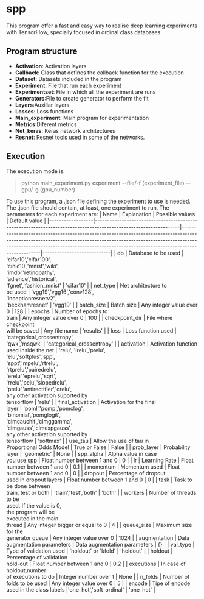 # spp

This program offer a fast and easy way to realise deep learning experiments with TensorFlow, specially focused in ordinal class databases.  

## Program structure

 - **Activation**: Activation layers
 - **Callback**: Class that defines the callback function for the execution
 - **Dataset**: Datasets included in the program
 - **Experiment**: File that run each experiment
 - **Experimentset**: File in which all the experiment are runs
 - **Generators**:File to create generator to perform the fit
 - **Layers**:Auxiliar layers
 - **Losses**: Loss functions
 - **Main_experiment**: Main program for experimentation
 - **Metrics**:Diferent metrics
 - **Net_keras**: Keras network architectures
 - **Resnet**: Resnet tools used in some of the networks.




## Execution
The execution mode is:

> python main_experiment.py experiment --file/-f (experiment_file)  --gpu/-g (gpu_number)

To use this program, a .json file defining the experiment to use is needed. The .json file should contain, at least, one experiment to run. The parameters for each experiment are:
| Name             | Explanation                                                                                                     | Possible values                                                                                                                                                                                                                                              | Default value              |
|------------------|-----------------------------------------------------------------------------------------------------------------|--------------------------------------------------------------------------------------------------------------------------------------------------------------------------------------------------------------------------------------------------------------|----------------------------|
| db               | Database to be used                                                                                             | 'cifar10','cifar100',<br>'cinic10','mnist','wiki',<br>'imdb','retinopathy',<br>'adience','historical',<br>'fgnet','fashion_mnist'                                                                                                                            | 'cifar10'                  |
| net_type         | Net architecture to<br>be used                                                                                  | 'vgg19','vgg16','conv128',<br>'inceptionresnetv2',<br>'beckhamresnet'                                                                                                                                                                                        | 'vgg19'                    |
| batch_size       | Batch size                                                                                                      | Any integer value over 0                                                                                                                                                                                                                                     | 128                        |
| epochs           | Number of epochs to <br>train                                                                                   | Any integer value over 0                                                                                                                                                                                                                                     | 100                        |
| checkpoint_dir   | File where checkpoint<br>will be saved                                                                          | Any file name                                                                                                                                                                                                                                                | 'results'                  |
| loss             | Loss function used                                                                                              | 'categorical_crossentropy',<br>'qwk','msqwk'                                                                                                                                                                                                                 | 'categorical_crossentropy' |
| activation       | Activation function<br>used inside the net                                                                      | 'relu', 'lrelu','prelu',<br>'elu','softplus','spp',<br>'sppt','mpelu','rtrelu',<br>'rtprelu','pairedrelu',<br>'erelu','eprelu','sqrt',<br>'rrelu','pelu','slopedrelu',<br>'ptelu','antirectifier','crelu',<br>any other activation suported by<br>tensorflow | 'relu'                     |
| final_activation | Activation for the final<br>layer                                                                               | 'poml','pomp','pomclog',<br>'binomial','pomglogit',<br>'clmcauchit','clmggamma',<br>'clmgauss','clmexpgauss',<br>any other activation suported by<br>tensorflow                                                                                              | 'softmax'                  |
| use_tau          | Allow the use of tau in<br>Proportional Odds Model                                                              | True or False                                                                                                                                                                                                                                                | False                      |
| prob_layer       | Probability layer                                                                                               | 'geometric'                                                                                                                                                                                                                                                  | None                       |
| spp_alpha        | Alpha value in case <br>you use spp                                                                             | Float number between 1 and 0                                                                                                                                                                                                                                 | 0                          |
| lr               | Learning Rate                                                                                                   | Float number between 1 and 0                                                                                                                                                                                                                                 | 0.1                        |
| momentum         | Momentum used                                                                                                   | Float number between 1 and 0                                                                                                                                                                                                                                 | 0                          |
| dropout          | Percentage of dropout<br>used in dropout layers                                                                 | Float number between 1 and 0                                                                                                                                                                                                                                 | 0                          |
| task             | Task to be done between<br>train, test or both                                                                  | 'train','test','both'                                                                                                                                                                                                                                        | 'both'                     |
| workers          | Number of threads to be <br>used. If the value is 0,<br>the program will be <br>executed in the main <br>thread | Any integer bigger or equal to 0                                                                                                                                                                                                                             | 4                          |
| queue_size       | Maximum size for the <br>generator queue                                                                        | Any integer value over 0                                                                                                                                                                                                                                     | 1024                       |
| augmentation     | Data augmentation parameters                                                                                    | Data augmentation parameters                                                                                                                                                                                                                                 | {}                         |
| val_type         | Type of validation used                                                                                         | 'holdout' or 'kfold'                                                                                                                                                                                                                                         | 'holdout'                  |
| holdout          | Percentage of validation <br>hold-out                                                                           | Float number between 1 and 0                                                                                                                                                                                                                                 | 0.2                        |
| executions       | In case of holdout,number<br> of executions to do                                                           | Integer number over 1                                                                                                                                                                                                                                  | None             |
| n_folds          | Number of folds to be used                                                                                      | Any integer value over 0                                                                                                                                                                                                                                     | 5                          |
| encode           | Tipe of encode used in the class labels                                                                        |'one_hot','soft_ordinal'                                                                                                                                                                                                                                      | 'one_hot'                |





